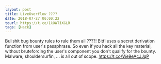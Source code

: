 ```yaml
---
layout: post
title: LiveOverflow ????
date: 2018-07-27 00:00:22
tourl: https://t.co/1kOWTiXGLR
tags: [Hack]
---
```

Bullshit bug bounty rules to rule them all ????!
Bitfi uses a secret derivation function from user's passphrase. So even if you hack all the key material, without bruteforcing the user's component you don't qualify for the bounty. Malware, shouldersurfin, ... is all out of scope. https://t.co/We9eAcJJqP